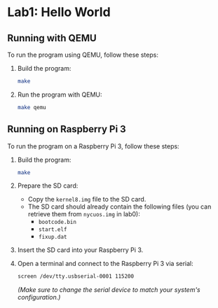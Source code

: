 # Lab1: Hello World

## Running with QEMU

To run the program using QEMU, follow these steps:

1. Build the program:

   ```bash
   make
   ```

2. Run the program with QEMU:

   ```bash
   make qemu
   ```

## Running on Raspberry Pi 3

To run the program on a Raspberry Pi 3, follow these steps:

1. Build the program:

   ```bash
   make
   ```

2. Prepare the SD card:
   - Copy the `kernel8.img` file to the SD card.
   - The SD card should already contain the following files (you can retrieve them from `nycuos.img` in lab0):
     - `bootcode.bin`
     - `start.elf`
     - `fixup.dat`

3. Insert the SD card into your Raspberry Pi 3.

4. Open a terminal and connect to the Raspberry Pi 3 via serial:

   ```bash
   screen /dev/tty.usbserial-0001 115200
   ```

   *(Make sure to change the serial device to match your system's configuration.)*